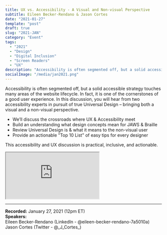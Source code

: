 ```yaml
---
title: UX vs. Accessibility - A Visual and Non-visual Perspective
subtitle: Eileen Becker-Rendano & Jason Cortes
date: "2021-01-27"
template: "post"
draft: true
slug: "2021-JAN"
category: "Event"
tags:
  - "2021"
  - "Design"
  - "Digital Inclusion"
  - "Screen Readers"
  - "UX"
description: "Accessibility is often segmented off, but a solid accessible strategy touches many areas of the website lifecycle. In fact, it is one of the cornerstones of a good user experience. In this discussion, you will hear from two accessibility experts in pursuit of true Universal Design – bringing both a visual and a non-visual perspective."
socialImage: "/media/jan2021.png"
---
```

Accessibility is often segmented off, but a solid accessible strategy touches many areas of the website lifecycle. In fact, it is one of the cornerstones of a good user experience. In this discussion, you will hear from two accessibility experts in pursuit of true Universal Design – bringing both a visual and a non-visual perspective.

- We’ll discuss the crossroads where UX & Accessibility meet
- Build an understanding what design concepts mean for JAWS & Braille
- Review Universal Design is & what it means to the non-visual user
- Provide an actionable "Top 10 List" of easy tips for every designer

This accessibility and UX discussion is practical, inclusive, and actionable.

<iframe title="UX vs Accessibility a visual and non-visual perspective by Eileen Becker-Rendano and Jason Cortes" src="https://www.youtube.com/embed/pOUeNj7Pnc4" allow="accelerometer; autoplay; encrypted-media; gyroscope; picture-in-picture" allowfullscreen></iframe>

-----
<b>Recorded:</b> January 27, 2021 (12pm ET)<br>
<b>Speakers:</b><br>
Eileen Becker-Rendano (LinkedIn - @eileen-becker-rendano-7a5010a)<br>
Jason Cortes (Twitter - @&#95;J&#95;Cortes&#95;)